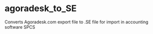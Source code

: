 # agoradesk_to_SE
Converts Agoradesk.com export file to .SE file for import in accounting software SPCS

